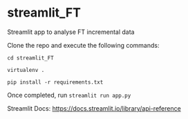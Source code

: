 # streamlit_FT
Streamlit app to analyse FT incremental data

Clone the repo and execute the following commands:

`cd streamlit_FT`

`virtualenv .`

`pip install -r requirements.txt`

Once completed, run `streamlit run app.py`


Streamlit Docs: https://docs.streamlit.io/library/api-reference
